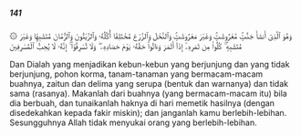##### 141

<span class="ayah">۞ وَهُوَ ٱلَّذِىٓ أَنشَأَ جَنَّٰتٍۢ مَّعْرُوشَٰتٍۢ وَغَيْرَ مَعْرُوشَٰتٍۢ وَٱلنَّخْلَ وَٱلزَّرْعَ مُخْتَلِفًا أُكُلُهُۥ وَٱلزَّيْتُونَ وَٱلرُّمَّانَ مُتَشَٰبِهًۭا وَغَيْرَ مُتَشَٰبِهٍۢ ۚ كُلُوا۟ مِن ثَمَرِهِۦٓ إِذَآ أَثْمَرَ وَءَاتُوا۟ حَقَّهُۥ يَوْمَ حَصَادِهِۦ ۖ وَلَا تُسْرِفُوٓا۟ ۚ إِنَّهُۥ لَا يُحِبُّ ٱلْمُسْرِفِينَ</span>

<span class="ayah_translation">Dan Dialah yang menjadikan kebun-kebun yang berjunjung dan yang tidak berjunjung, pohon korma, tanam-tanaman yang bermacam-macam buahnya, zaitun dan delima yang serupa (bentuk dan warnanya) dan tidak sama (rasanya). Makanlah dari buahnya (yang bermacam-macam itu) bila dia berbuah, dan tunaikanlah haknya di hari memetik hasilnya (dengan disedekahkan kepada fakir miskin); dan janganlah kamu berlebih-lebihan. Sesungguhnya Allah tidak menyukai orang yang berlebih-lebihan.</span>

